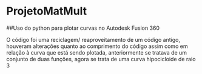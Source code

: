 # ProjetoMatMult
##Uso do python para plotar curvas no Autodesk Fusion 360

O código foi uma reciclagem/ reaproveitamento de um código antigo, houveram alterações quanto ao comprimento do código
assim como em relação à curva que está sendo plotada, anteriormente se tratava de um conjunto de duas funções, agora se trata de uma
curva hipocicloide de raio 3
